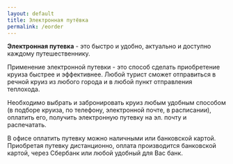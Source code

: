 ```yaml
---
layout: default
title: Электронная путёвка
permalink: /eorder
---
```


**Электронная путевка** - это быстро и удобно, актуально и доступно каждому путешественнику.

Применение электронной путевки - это способ сделать приобретение круиза быстрее и эффективнее. Любой турист сможет отправиться в речной круиз из любого города и в любой пункт отправления теплохода.

Необходимо выбрать и забронировать круиз любым удобным способом (в подборе круиза, по телефону, электронной почте, в расписании), оплатить его, получить электронную путевку на эл. почту и распечатать.

В офисе оплатить путевку можно наличными или банковской картой. Приобретая путевку дистанционно, оплата производится банковской картой, через Сбербанк или любой удобный для Вас банк.
